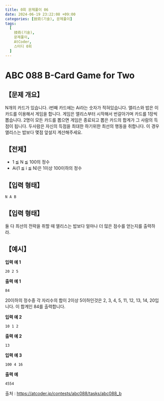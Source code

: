 ```yaml
---
title: 0회 문제풀이 06
date: 2024-06-19 23:22:08 +09:00
categories: [技術(기술), 문제풀이]
tags:
  [
    技術(기술),
    문제풀이,
    AtCoder,
    스터디 0회
  ]
---
```

# ABC 088 B-Card Game for Two
## 【문제 개요】
N개의 카드가 있습니다. i번째 카드에는 Ai라는 숫자가 적혀있습니다.
앨리스와 밥은 이 카드를 이용해서 게임을 합니다. 
게임은 앨리스부터 시작해서 번갈아가며 카드를 1장씩 뽑습니다. 
2명이 모든 카드를 뽑으면 게임은 종료되고 뽑은 카드의 합계가 그 사람의 득점이 됩니다.
두사람은 자신의 득점을 최대한 하기위한 최선의 행동을 취합니다. 이 경우 앨리스는 밥보다 몇점 앞설지 계산해주세요.

## 【전제】
- 1 ≦ N ≦ 100의 정수
- Ai(1 ≦ i ≦ N)은 1이상 100이하의 정수

## 【입력 형태】
```
N A B
```

## 【입력 형태】
둘 다 최선의 전략을 취할 때 앨리스는 밥보다 얼마나 더 많은 점수를 얻는지를 출력하라.

## 【예시】

**입력 예 1**

```
20 2 5
```

**출력 예 1**

```
84
```

20이하의 정수중 각 자리수의 합이 2이상 5이하인것은 2, 3, 4, 5, 11, 12, 13, 14, 20입니다. 이 합계인 84를 출력합니다.

**입력 예 2**

```
10 1 2
```

**출력 예 2**

```
13
```

**입력 예 3**

```
100 4 16
```

**출력 예**

```
4554
```

출처 : <a href="https://atcoder.jp/contests/abc088/tasks/abc088_b">https://atcoder.jp/contests/abc088/tasks/abc088_b</a> 